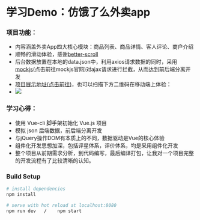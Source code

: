 # 学习Demo：仿饿了么外卖app

### 项目功能：
- 内容涵盖外卖App四大核心模块：商品列表、商品详情、客人评论、商户介绍
- 顺畅的滑动体验，感谢[better-scroll](https://github.com/ustbhuangyi/better-scroll)
- 后台数据放置在本地的data.json中，利用axios请求数据的同时，采用[mockjs](http://mockjs.com)(点击前往mockjs官网)对ajax请求进行拦截，从而达到前后端分离开发
- [项目展示地址(点击前往)](http://114.116.254.46/VueSaller
)，也可以扫描下方二维码在移动端上体验：
- ![](https://raw.githubusercontent.com/yinlinzeng/image/master/blogimg/vue.png)


### 学习心得：
- 使用 Vue-cli 脚手架初始化 Vue.js 项目
- 模拟 json 后端数据，前后端分离开发
- 与jQuery操作DOM有本质上的不同，数据驱动是Vue的核心体验
- 组件化开发思想加深，包括评星体系，评价体系，均是采用组件化开发
- 整个项目从前期需求分析，到代码编写，最后编译打包，让我对一个项目完整的开发流程有了比较清晰的认知。


### Build Setup

``` bash
# install dependencies
npm install

# serve with hot reload at localhost:8080
npm run dev   /    npm start

```

